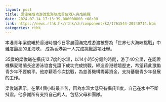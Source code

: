 ```yaml
---
layout: post
title: 梁俊曦成功游渡北海峽成首位港人完成挑戰
date: 2024-07-14 17:13:39.000000000 +08:00
link: https://news.rthk.hk/rthk/ch/component/k2/1761544-20240714.htm
categories: rthk
---
```


本港青年梁俊曦於香港時間今日零晨圓滿完成游渡被譽為「世界七大海峽挑戰」中難度最高的北海峽， 成為香港第一人完成挑戰這項壯舉。

35歲的梁俊曦在攝氏12.7度的水溫，以14小時5分鐘的時間，游了40公里，在認證機構愛爾蘭長途游泳協會見證下成功完成挑戰，締造香港體壇歷史，希望藉此激勵青少年不要躺平。他亦藉着今次挑戰，為慈善機構籌募資金，支持基層青少年發展的工作。

梁俊曦表示，在第4個小時最辛苦，因為水溫太低只有攝氏11度，自己在水中不斷抖震。他多謝所有支持自己的人，包括父母和團隊。

